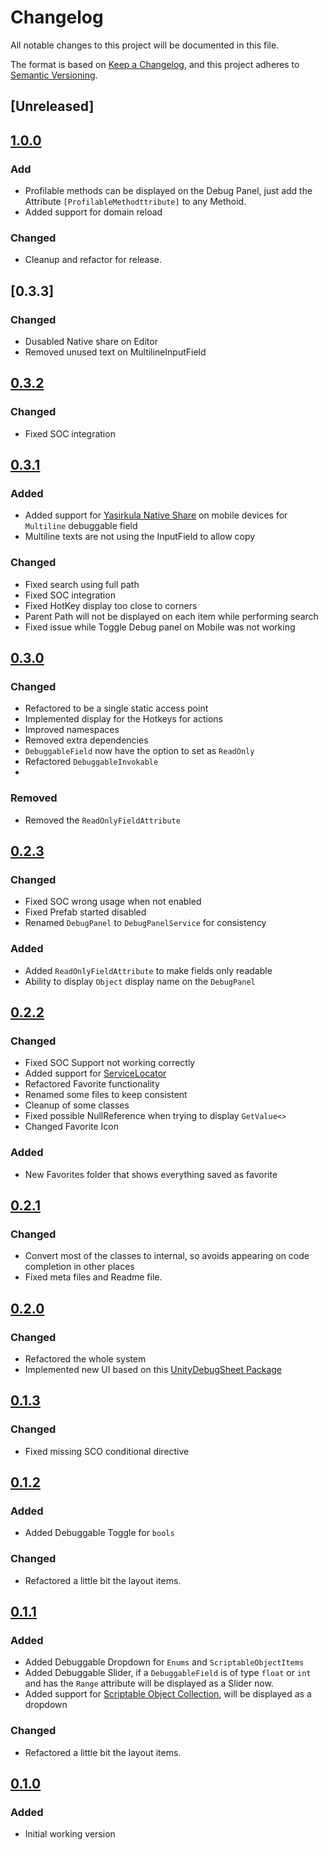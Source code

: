 # Changelog
All notable changes to this project will be documented in this file.

The format is based on [Keep a Changelog](https://keepachangelog.com/en/1.0.0/),
and this project adheres to [Semantic Versioning](https://semver.org/spec/v2.0.0.html).

## [Unreleased]

## [1.0.0]
### Add
- Profilable methods can be displayed on the Debug Panel, just add the Attribute `[ProfilableMethodttribute]` to any Methoid.
- Added support for domain reload
### Changed
- Cleanup and refactor for release.

## [0.3.3]
### Changed
- Dusabled Native share on Editor
- Removed unused text on MultilineInputField

## [0.3.2]
### Changed
- Fixed SOC integration

## [0.3.1]
### Added
- Added support for [Yasirkula Native Share](https://github.com/yasirkula/UnityNativeShare) on mobile devices for `Multiline` debuggable field
- Multiline texts are not using the InputField to allow copy

### Changed
- Fixed search using full path
- Fixed SOC integration
- Fixed HotKey display too close to corners
- Parent Path will not be displayed on each item while performing search
- Fixed issue while Toggle Debug panel on Mobile was not working


## [0.3.0]
### Changed
- Refactored to be a single static access point
- Implemented display for the Hotkeys for actions
- Improved namespaces
- Removed extra dependencies
- `DebuggableField` now have the option to set as `ReadOnly`
- Refactored `DebuggableInvokable`
- 

### Removed 
- Removed the `ReadOnlyFieldAttribute`

## [0.2.3]
### Changed
- Fixed SOC wrong usage when not enabled
- Fixed Prefab started disabled
- Renamed `DebugPanel` to `DebugPanelService` for consistency 

### Added 
- Added `ReadOnlyFieldAttribute` to make fields only readable
- Ability to display `Object` display name on the `DebugPanel`

## [0.2.2]
### Changed
- Fixed SOC Support not working correctly
- Added support for [ServiceLocator](https://github.com/brunomikoski/ServiceLocator)
- Refactored Favorite functionality
- Renamed some files to keep consistent
- Cleanup of some classes
- Fixed possible NullReference when trying to display `GetValue<>` 
- Changed Favorite Icon

### Added
- New Favorites folder that shows everything saved as favorite

## [0.2.1]
### Changed
- Convert most of the classes to internal, so avoids appearing on code completion in other places
- Fixed meta files and Readme file.
 
## [0.2.0]
### Changed
- Refactored the whole system
- Implemented new UI based on this [UnityDebugSheet Package](https://github.com/Haruma-K/UnityDebugSheet) 

## [0.1.3]
### Changed
- Fixed missing SCO conditional directive

## [0.1.2]
### Added
- Added Debuggable Toggle for `bools`

### Changed
- Refactored a little bit the layout items.

## [0.1.1]
### Added
- Added Debuggable Dropdown for `Enums` and `ScriptableObjectItems`
- Added Debuggable Slider, if a `DebuggableField` is of type `float` or `int` and has the `Range` attribute will be displayed as a Slider now.  
- Added support for [Scriptable Object Collection](https://github.com/brunomikoski/ScriptableObjectCollection), will be displayed as a dropdown

### Changed
- Refactored a little bit the layout items.

## [0.1.0]
### Added
- Initial working version


[1.0.0]: https://github.com/brunomikoski/Debug-Panel/releases/tag/v1.0.0s
[0.3.2]: https://github.com/brunomikoski/Debug-Panel/releases/tag/v0.3.2
[0.3.1]: https://github.com/brunomikoski/Debug-Panel/releases/tag/v0.3.1
[0.3.0]: https://github.com/brunomikoski/Debug-Panel/releases/tag/v0.3.0
[0.2.3]: https://github.com/brunomikoski/Debug-Panel/releases/tag/v0.2.3
[0.2.2]: https://github.com/brunomikoski/Debug-Panel/releases/tag/v0.2.2
[0.2.1]: https://github.com/brunomikoski/Debug-Panel/releases/tag/v0.2.1
[0.2.0]: https://github.com/brunomikoski/Debug-Panel/releases/tag/v0.2.0
[0.1.3]: https://github.com/brunomikoski/Debug-Panel/releases/tag/v0.1.3
[0.1.2]: https://github.com/brunomikoski/Debug-Panel/releases/tag/v0.1.2
[0.1.1]: https://github.com/brunomikoski/Debug-Panel/releases/tag/v0.1.1
[0.1.0]: https://github.com/brunomikoski/Debug-Panel/releases/tag/v0.1.0
